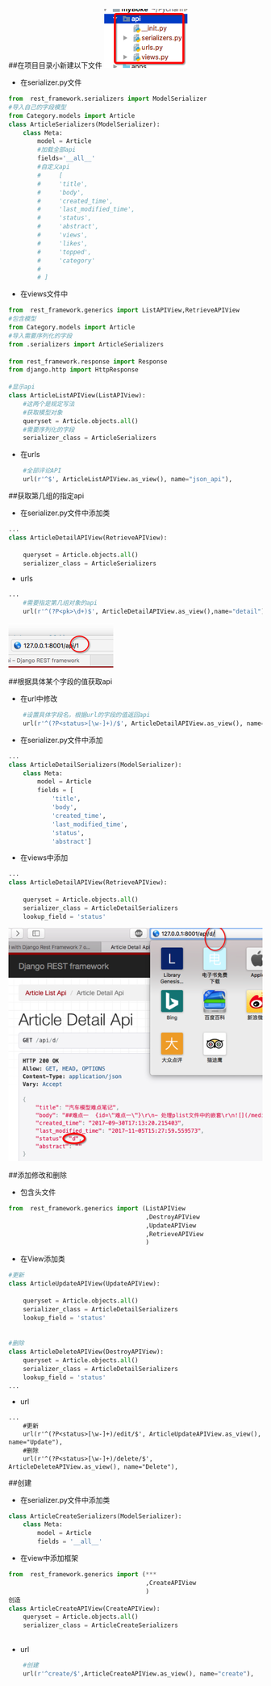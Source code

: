 ##在项目目录小新建以下文件
![](/assets/Snip20171109_2.png)

 - 在serializer.py文件

```python
from  rest_framework.serializers import ModelSerializer
#导入自己的字段模型
from Category.models import Article
class ArticleSerializers(ModelSerializer):
    class Meta:
        model = Article
        #加载全部api
        fields='__all__'
        #自定义api
        #     [
        #     'title',
        #     'body',
        #     'created_time',
        #     'last_modified_time',
        #     'status',
        #     'abstract',
        #     'views',
        #     'likes',
        #     'topped',
        #     'category'
        #
        # ]
```


 - 在views文件中

```python
from  rest_framework.generics import ListAPIView,RetrieveAPIView
#包含模型
from Category.models import Article
#导入需要序列化的字段
from .serializers import ArticleSerializers

from rest_framework.response import Response
from django.http import HttpResponse

#显示api
class ArticleListAPIView(ListAPIView):
    #这两个是规定写法
    #获取模型对象
    queryset = Article.objects.all()
    #需要序列化的字段
    serializer_class = ArticleSerializers
```

 - 在urls

```Python
    #全部评论API
    url(r'^$', ArticleListAPIView.as_view(), name="json_api"),
```
##获取第几组的指定api

 - 在serializer.py文件中添加类

```python
...
class ArticleDetailAPIView(RetrieveAPIView):

    queryset = Article.objects.all()
    serializer_class = ArticleSerializers
```
 - urls

```python
...
    #需要指定第几组对象的api
    url(r'^(?P<pk>\d+)$', ArticleDetailAPIView.as_view(),name="detail"),
```

![](/assets/Snip20171109_4.png)

##根据具体某个字段的值获取api
 - 在url中修改
 
```python
    #设置具体字段名，根据url的字段的值返回api
    url(r'^(?P<status>[\w-]+)/$', ArticleDetailAPIView.as_view(), name="detail"),

```
 - 在serializer.py文件中添加

```python
...
class ArticleDetailSerializers(ModelSerializer):
    class Meta:
        model = Article
        fields = [
            'title',
            'body',
            'created_time',
            'last_modified_time',
            'status',
            'abstract']
```

 - 在views中添加
 
```python
...
class ArticleDetailAPIView(RetrieveAPIView):

    queryset = Article.objects.all()
    serializer_class = ArticleDetailSerializers
    lookup_field = 'status'
```

![](/assets/Snip20171109_5.png)

##添加修改和删除
 - 包含头文件
 
```python
from  rest_framework.generics import (ListAPIView
                                      ,DestroyAPIView
                                      ,UpdateAPIView
                                      ,RetrieveAPIView
                                      )
```

 - 在View添加类

```python
#更新
class ArticleUpdateAPIView(UpdateAPIView):

    queryset = Article.objects.all()
    serializer_class = ArticleDetailSerializers
    lookup_field = 'status'


#删除
class ArticleDeleteAPIView(DestroyAPIView):
    queryset = Article.objects.all()
    serializer_class = ArticleDetailSerializers
    lookup_field = 'status'
...
```
 - url 
 
```
...
    #更新
    url(r'^(?P<status>[\w-]+)/edit/$', ArticleUpdateAPIView.as_view(), name="Update"),
    #删除
    url(r'^(?P<status>[\w-]+)/delete/$', ArticleDeleteAPIView.as_view(), name="Delete"),
```

##创建
 - 在serializer.py文件中添加类

```python
class ArticleCreateSerializers(ModelSerializer):
    class Meta:
        model = Article
        fields = '__all__'
```

 - 在view中添加框架

```python
from  rest_framework.generics import (***
                                      ,CreateAPIView
                                      )
创造
class ArticleCreateAPIView(CreateAPIView):
    queryset = Article.objects.all()
    serializer_class = ArticleCreateSerializers                                     
                                     
``` 

 - url
 

```python
    #创建
    url(r'^create/$',ArticleCreateAPIView.as_view(), name="create"),
```






